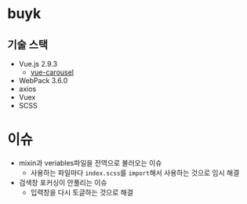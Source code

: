# buyk

## 기술 스택
- Vue.js 2.9.3
  - [vue-carousel](https://github.com/SSENSE/vue-carousel)
- WebPack 3.6.0
- axios
- Vuex
- SCSS

# 이슈
- mixin과 veriables파일을 전역으로 불러오는 이슈
  - 사용하는 파일마다 `index.scss`를 `import`해서 사용하는 것으로 임시 해결
- 검색창 포커싱이 안풀리는 이슈
  - 입력창을 다시 토글하는 것으로 해결
